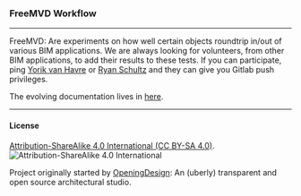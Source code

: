 ### FreeMVD Workflow

---

FreeMVD: Are experiments on how well certain objects roundtrip in/out of various BIM applications. We are always looking for volunteers, from other BIM applications, to add their results to these tests. If you can participate, ping [Yorik van Havre](https://twitter.com/yorikvanhavre) or [Ryan Schultz](https://twitter.com/theoryshaw) and they can give you Gitlab push privileges.

The evolving documentation lives in [here](./IFC_roundtrip_specifications.md).

---

#### License

[Attribution-ShareAlike 4.0 International (CC BY-SA 4.0)](https://creativecommons.org/licenses/by-sa/4.0/). 
![Attribution-ShareAlike 4.0 International](http://i.creativecommons.org/l/by-sa/3.0/88x31.png)

Project originally started by [OpeningDesign](http://openingdesign.com/): An (uberly) transparent and open source architectural studio.
